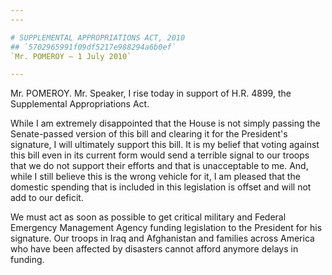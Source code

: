 ```yaml
---
---

# SUPPLEMENTAL APPROPRIATIONS ACT, 2010
## `5702965991f09df5217e988294a6b0ef`
`Mr. POMEROY — 1 July 2010`

---
```



Mr. POMEROY. Mr. Speaker, I rise today in support of H.R. 4899, the 
Supplemental Appropriations Act.

While I am extremely disappointed that the House is not simply 
passing the Senate-passed version of this bill and clearing it for the 
President's signature, I will ultimately support this bill. It is my 
belief that voting against this bill even in its current form would 
send a terrible signal to our troops that we do not support their 
efforts and that is unacceptable to me. And, while I still believe this 
is the wrong vehicle for it, I am pleased that the domestic spending 
that is included in this legislation is offset and will not add to our 
deficit.

We must act as soon as possible to get critical military and Federal 
Emergency Management Agency funding legislation to the President for 
his signature. Our troops in Iraq and Afghanistan and families across 
America who have been affected by disasters cannot afford anymore 
delays in funding.